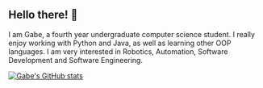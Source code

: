 ## Hello there! 👋

I am Gabe, a fourth year undergraduate computer science student. I really enjoy working with Python and Java, as well as learning other OOP languages. I am very interested in Robotics, Automation, Software Development and Software Engineering.

[![Gabe's GitHub stats](https://github-readme-stats.vercel.app/api?username=yoyogavri)](https://github.com/anuraghazra/github-readme-stats)

